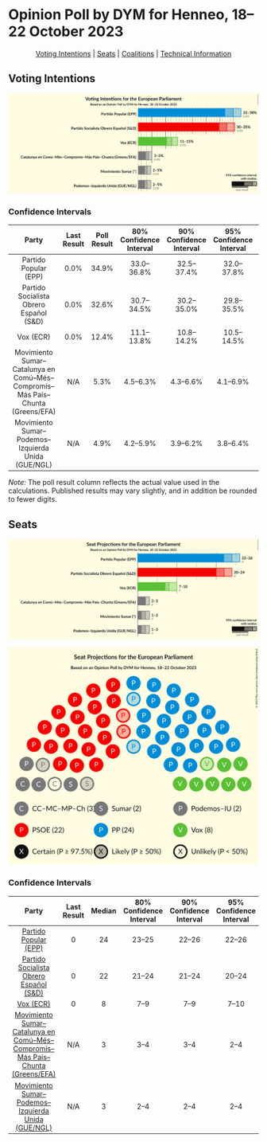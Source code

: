 # Opinion Poll by DYM for Henneo, 18–22 October 2023

<p align="center"><a href="#voting-intentions">Voting Intentions</a> | <a href="#seats">Seats</a> | <a href="#coalitions">Coalitions</a> | <a href="#technical-information">Technical Information</a></p>

## Voting Intentions

![Graph with voting intentions not yet produced](2023-10-22-DYM.png "Voting Intentions")

### Confidence Intervals

| Party | Last Result | Poll Result | 80% Confidence Interval | 90% Confidence Interval | 95% Confidence Interval | 99% Confidence Interval |
|:-----:|:-----------:|:-----------:|:-----------------------:|:-----------------------:|:-----------------------:|:-----------------------:|
| Partido Popular (EPP) | 0.0% | 34.9% | 33.0–36.8% |32.5–37.4% |32.0–37.8% |31.2–38.8% |
| Partido Socialista Obrero Español (S&D) | 0.0% | 32.6% | 30.7–34.5% |30.2–35.0% |29.8–35.5% |28.9–36.4% |
| Vox (ECR) | 0.0% | 12.4% | 11.1–13.8% |10.8–14.2% |10.5–14.5% |9.9–15.2% |
| Movimiento Sumar–Catalunya en Comú–Més–Compromís–Más País–Chunta (Greens/EFA) | N/A | 5.3% | 4.5–6.3% |4.3–6.6% |4.1–6.9% |3.7–7.4% |
| Movimiento Sumar–Podemos–Izquierda Unida (GUE/NGL) | N/A | 4.9% | 4.2–5.9% |3.9–6.2% |3.8–6.4% |3.4–6.9% |

*Note:* The poll result column reflects the actual value used in the calculations. Published results may vary slightly, and in addition be rounded to fewer digits.

## Seats

![Graph with seats not yet produced](2023-10-22-DYM-seats.png "Seats")

![Graph with seating plan not yet produced](2023-10-22-DYM-seating-plan.png "Seating Plan")

### Confidence Intervals

| Party | Last Result | Median | 80% Confidence Interval | 90% Confidence Interval | 95% Confidence Interval | 99% Confidence Interval |
|:-----:|:-----------:|:------:|:-----------------------:|:-----------------------:|:-----------------------:|:-----------------------:|
| <a href="#partido-popular-(epp)">Partido Popular (EPP)</a> | 0 | 24 | 23–25 |22–26 |22–26 |21–27 |
| <a href="#partido-socialista-obrero-español-(s&d)">Partido Socialista Obrero Español (S&D)</a> | 0 | 22 | 21–24 |21–24 |20–24 |20–25 |
| <a href="#vox-(ecr)">Vox (ECR)</a> | 0 | 8 | 7–9 |7–9 |7–10 |6–10 |
| <a href="#movimiento-sumar–catalunya-en-comú–més–compromís–más-país–chunta-(greens/efa)">Movimiento Sumar–Catalunya en Comú–Més–Compromís–Más País–Chunta (Greens/EFA)</a> | N/A | 3 | 3–4 |3–4 |2–4 |2–5 |
| <a href="#movimiento-sumar–podemos–izquierda-unida-(gue/ngl)">Movimiento Sumar–Podemos–Izquierda Unida (GUE/NGL)</a> | N/A | 3 | 2–4 |2–4 |2–4 |2–4 |

